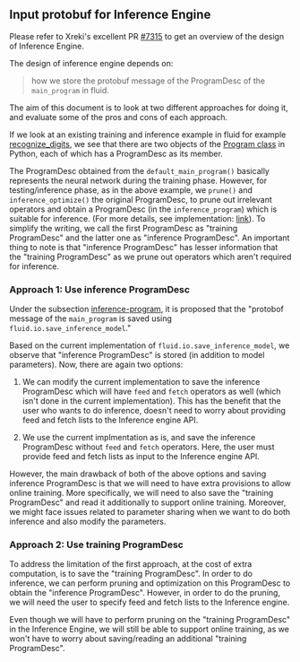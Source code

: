 

## Input protobuf for Inference Engine

Please refer to Xreki's excellent PR [#7315](https://github.com/PaddlePaddle/Paddle/pull/7315) to get an overview of the design of Inference Engine.

The design of inference engine depends on:
> how we store the protobuf message of the ProgramDesc of the `main_program` in fluid. 

The aim of this document is to look at two different approaches for doing it, and evaluate some of the pros and cons of each approach.

If we look at an existing training and inference example in fluid for example [recognize_digits](https://github.com/PaddlePaddle/Paddle/blob/develop/python/paddle/v2/fluid/tests/book/test_recognize_digits_mlp.py), we see that there are two objects of the [Program class](https://github.com/PaddlePaddle/Paddle/blob/develop/python/paddle/v2/fluid/framework.py#L786) in Python, each of which has a ProgramDesc as its member. 

The ProgramDesc obtained from the `default_main_program()` basically represents the neural network during the training phase. However, for testing/inference phase, as in the above example, we `prune()` and `inference_optimize()` the original ProgramDesc, to prune out irrelevant operators and obtain a ProgramDesc (in the `inference_program`) which is suitable for inference. (For more details, see implementation: [link](https://github.com/PaddlePaddle/Paddle/blob/e445b3ff20f0c568b7d01ed91cbd154c745e124c/paddle/framework/prune.cc)). To simplify the writing, we call the first ProgramDesc as "training ProgramDesc" and the latter one as "inference ProgramDesc". An important thing to note is that "inference ProgramDesc" has lesser information that the "training ProgramDesc" as we prune out operators which aren't required for inference.

### Approach 1: Use inference ProgramDesc 
Under the subsection [inference-program](https://github.com/Xreki/Paddle/blob/acd813127c13f94bf98372215c96f5cf676a649c/doc/design/inference.md#inference-program), it is proposed that the "protobof message of the `main_program` is saved using `fluid.io.save_inference_model`." 

Based on the current implementation of `fluid.io.save_inference_model`, we observe that "inference ProgramDesc" is stored (in addition to model parameters). Now, there are again two options:

1. We can modify the current implementation to save the inference ProgramDesc which will have `feed` and `fetch` operators as well (which isn't done in the current implementation). This has the benefit that the user who wants to do inference, doesn't need to worry about providing feed and fetch lists to the Inference engine API.

2. We use the current implmentation as is, and save the inference ProgramDesc without `feed` and `fetch` operators. Here, the user must provide feed and fetch lists as input to the Inference engine API.

However, the main drawback of both of the above options and saving inference ProgramDesc is that we will need to have extra provisions to allow online training. More specifically, we will need to also save the "training ProgramDesc" and read it additionally to support online training. Moreover, we might face issues related to parameter sharing  when we want to do both inference and also modify the parameters. 

### Approach 2: Use training ProgramDesc 

To address the limitation of the first approach, at the cost of extra computation, is to save the "training ProgramDesc".  In order to do inference, we can perform pruning and optimization on this ProgramDesc to obtain the "inference ProgramDesc". However, in order to do the pruning, we will need the user to specify feed and fetch lists to the Inference engine.

Even though we will have to perform pruning on the "training ProgramDesc" in the Inference Engine, we will still be able to support online training, as we won't have to worry about saving/reading an additional "training ProgramDesc". 
